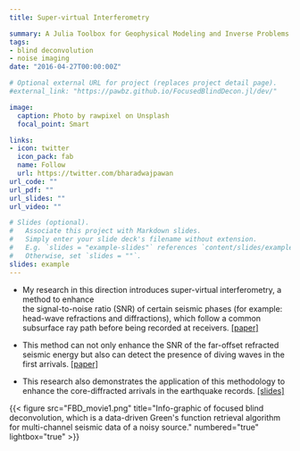 ```yaml
---
title: Super-virtual Interferometry 

summary: A Julia Toolbox for Geophysical Modeling and Inverse Problems.
tags:
- blind deconvolution
- noise imaging
date: "2016-04-27T00:00:00Z"

# Optional external URL for project (replaces project detail page).
#external_link: "https://pawbz.github.io/FocusedBlindDecon.jl/dev/"

image:
  caption: Photo by rawpixel on Unsplash
  focal_point: Smart

links:
- icon: twitter
  icon_pack: fab
  name: Follow
  url: https://twitter.com/bharadwajpawan
url_code: ""
url_pdf: ""
url_slides: ""
url_video: ""

# Slides (optional).
#   Associate this project with Markdown slides.
#   Simply enter your slide deck's filename without extension.
#   E.g. `slides = "example-slides"` references `content/slides/example-slides.md`.
#   Otherwise, set `slides = ""`.
slides: example
---
```

* My research in this direction 
introduces super-virtual interferometry, a method to enhance  
the signal-to-noise ratio (SNR) of certain seismic phases (for example: head-wave refractions and diffractions),
which follow a common subsurface ray path before being 
recorded at receivers.
[\[paper\]](https://academic.oup.com/gji/article/188/1/263/633573)

* This method can not only enhance the SNR of the far-offset refracted seismic energy but also can detect the presence of diving waves in the first arrivals.
[\[paper\]](https://github.com/pawbz/pawbz.github.io/blob/src/pdf/papers/svi_GJI2.pdf)

* This research also demonstrates the application of this methodology to enhance the core-diffracted arrivals in the earthquake records. 
[\[slides\]](https://github.com/pawbz/pawbz.github.io/blob/src/pdf/slides/Pawan_svi_cmb_compressed.pdf)



{{< figure src="FBD_movie1.png" title="Info-graphic of focused blind deconvolution, which is a data-driven Green's function retrieval algorithm for multi-channel seismic data of a noisy source." numbered="true" lightbox="true" >}}


